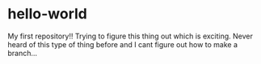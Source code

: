 # hello-world
My first repository!!
Trying to figure this thing out which is exciting.
Never heard of this type of thing before and I cant figure out how to make a branch...
